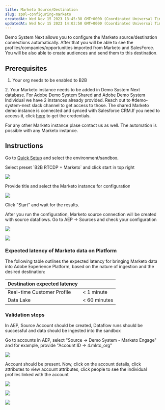 ```yaml
---
title: Marketo Source/Destination
slug: zpOl-configuring-marketo
createdAt: Wed Nov 15 2023 13:45:38 GMT+0000 (Coordinated Universal Time)
updatedAt: Wed Nov 15 2023 14:02:50 GMT+0000 (Coordinated Universal Time)
---
```


Demo System Next allows you to configure the Marketo source/destination connections automatically. After that you will be able to see the profiles/companies/opportunities imported from Marketo and SalesForce. You will be also able to create audiences and send them to this destination.

## Prerequisites

1. Your org needs to be enabled to B2B

&#x20;    2\. Your Marketo instance needs to be added in Demo System Next database. For Adobe Demo System Shared and Adobe Demo System Individual we have 2 instances already provided. Reach out to #demo-system-next slack channel to get access to those. The shared Marketo demo instance is connected and synced with Salesforce CRM.If you need to access it, click [here](https://wiki.corp.adobe.com/display/demosystem/Marketo+Shared+instance+for+Sales+Velocity+Demo+System+org#MarketoSharedinstanceforSalesVelocityDemoSystemorg-SharedSalesforceDemoaccount) to get the credentials.

&#x20;    For any other Marketo instance plase contact us as well. The automation is possible with any Marketo instance.

## Instructions

Go to [Quick Setup](https://dsn.adobe.com/quick-setup) and select the environment/sandbox.

Select preset \`B2B RTCDP + Marketo\` and click start in top right

![](../../assets/C8m-tEpoeb9_34S75xGYK_image.png)

Provide title and select the Marketo instance for configuration

![](../../assets/NV5eEWZG43yVmprXfozZ8_image.png)

Click "Start" and wait for the results.

After you run the configuration, Marketo source connection will be created with source dataflows. Go to AEP -> Sources and check your configuration

![](../../assets/Z7MqCj0APSMO8AGSMuj27_image.png)

![](../../assets/c2EdveEjmdOAsR06QLU8F_image.png)

### Expected latency of Marketo data on Platform

The following table outlines the expected latency for bringing Marketo data into Adobe Experience Platform, based on the nature of ingestion and the desired destination:

| **Destination expected latency** |              |
| -------------------------------- | ------------ |
| Real-time Customer Profile       | < 1 minute   |
| Data Lake                        | < 60 minutes |

### Validation steps

In AEP, Source Account should be created, Dataflow runs should be successful and data should be ingested into the sandbox

Go to accounts in AEP, select "Source -> Demo System - Marketo Engage" and for example, provide "Account ID -> 4.mkto\_org"

![](../../assets/LfICgO1Glmmmck8GhZh-b_image.png)

Account should be present. Now, click on the account details, click attributes to view account attributes, click people to see the individual profiles linked with the account

![](../../assets/Rsy-2ccu1v8PQ1TcD3REv_image.png)

![](../../assets/U_oJAwDZTTknje5M1qN6p_image.png)

![](../../assets/XWRUxjumaA2-Wi3oWUav8_image.png)

